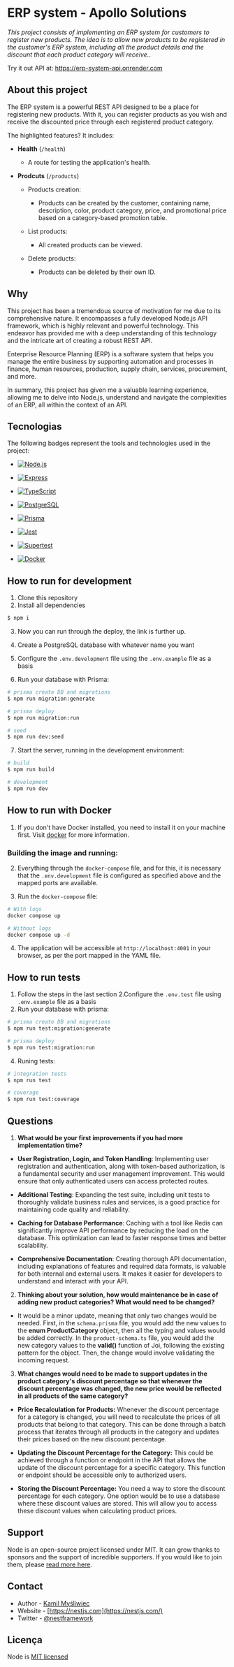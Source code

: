 # ERP system - Apollo Solutions
_This project consists of implementing an ERP system for customers to register new products. The idea is to allow new products to be registered in the customer's ERP system, including all the product details and the discount that each product category will receive._. 

Try it out API at: https://erp-system-api.onrender.com

## About this project
The ERP system is a powerful REST API designed to be a place for registering new products. With it, you can register products as you wish and receive the discounted price through each registered product category.

The highlighted features? It includes:

- **Health** (`/health`) 
  - A route for testing the application's health.

- **Prodcuts** (`/products`) 
  - Products creation:
    - Products can be created by the customer, containing name, description, color, product category, price, and promotional price based on a category-based promotion table.

  - List products:
    - All created products can be viewed.

  - Delete products:
    - Products can be deleted by their own ID.
    
## Why
This project has been a tremendous source of motivation for me due to its comprehensive nature. It encompasses a fully developed Node.js API framework, which is highly relevant and powerful technology. This endeavor has provided me with a deep understanding of this technology and the intricate art of creating a robust REST API.

Enterprise Resource Planning (ERP) is a software system that helps you manage the entire business by supporting automation and processes in finance, human resources, production, supply chain, services, procurement, and more.

In summary, this project has given me a valuable learning experience, allowing me to delve into Node.js, understand and navigate the complexities of an ERP, all within the context of an API.

## Tecnologias
The following badges represent the tools and technologies used in the project:

- [![Node.js](https://img.shields.io/badge/Node.js-Active-brightgreen)](https://nodejs.org/)

- [![Express](https://img.shields.io/badge/Express-Web%20Framework-lightgrey)](https://expressjs.com/)

- [![TypeScript](https://img.shields.io/badge/TypeScript-Programming%20Language-blue)](https://www.typescriptlang.org/)

- [![PostgreSQL](https://img.shields.io/badge/PostgreSQL-Open--Source%20DB-blue)](https://www.postgresql.org/)

- [![Prisma](https://img.shields.io/badge/Prisma-Database%20ORM-brightgreen)](https://www.prisma.io/)

- [![Jest](https://img.shields.io/badge/Jest-Testing-blue)](https://jestjs.io/)

- [![Supertest](https://img.shields.io/badge/Supertest-Testing%20Library-orange)](https://github.com/visionmedia/supertest)

- [![Docker](https://img.shields.io/badge/Docker-Containerization-blue)](https://www.docker.com/)
 

## How to run for development

1. Clone this repository
2. Install all dependencies

```bash
$ npm i
```

3. Now you can run through the deploy, the link is further up.

4. Create a PostgreSQL database with whatever name you want

5. Configure the `.env.development` file using the `.env.example` file as a basis

6. Run your database with Prisma:

```bash
# prisma create DB and migrations
$ npm run migration:generate

# prisma deploy
$ npm run migration:run

# seed
$ npm run dev:seed
```

7. Start the server, running in the development environment:

```bash
# build
$ npm run build

# development
$ npm run dev
```

## How to run with Docker

1. If you don't have Docker installed, you need to install it on your machine first. Visit [docker](https://www.docker.com/) for more information.

### Building the image and running:

2. Everything through the `docker-compose` file, and for this, it is necessary that the `.env.development` file is configured as specified above and the mapped ports are available.

3. Run the `docker-compose` file:
```bash
# With logs
docker compose up

# Without logs
docker compose up -d
```

4. The application will be accessible at `http://localhost:4001` in your browser, as per the port mapped in the YAML file.

## How to run tests

1. Follow the steps in the last section
2.Configure the `.env.test` file using `.env.example` file as a basis
3. Run your database with prisma:

```bash
# prisma create DB and migrations
$ npm run test:migration:generate

# prisma deploy
$ npm run test:migration:run
```

4. Runing tests:

```bash
# integration tests
$ npm run test

# coverage
$ npm run test:coverage
```

## Questions

1. **What would be your first improvements if you had more implementation time?**
  - **User Registration, Login, and Token Handling**: Implementing user registration and authentication, along with token-based authorization, is a fundamental security and user management improvement. This would ensure that only authenticated users can access protected routes.

  - **Additional Testing**: Expanding the test suite, including unit tests to thoroughly validate business rules and services, is a good practice for maintaining code quality and reliability.

  - **Caching for Database Performance**: Caching with a tool like Redis can significantly improve API performance by reducing the load on the database. This optimization can lead to faster response times and better scalability.

  - **Comprehensive Documentation**: Creating thorough API documentation, including explanations of features and required data formats, is valuable for both internal and external users. It makes it easier for developers to understand and interact with your API.

2. **Thinking about your solution, how would maintenance be in case of adding new product categories? What would need to be changed?**
  - It would be a minor update, meaning that only two changes would be needed. First, in the `schema.prisma` file, you would add the new values to the **enum ProductCategory** object, then all the typing and values ​​would be added correctly. In the `product-schema.ts` file, you would add the new category values to the **valid()** function of Joi, following the existing pattern for the object. Then, the change would involve validating the incoming request.

3. **What changes would need to be made to support updates in the product category's discount percentage so that whenever the discount percentage was changed, the new price would be reflected in all products of the same category?**
  - **Price Recalculation for Products:** Whenever the discount percentage for a category is changed, you will need to recalculate the prices of all products that belong to that category. This can be done through a batch process that iterates through all products in the category and updates their prices based on the new discount percentage.

  - **Updating the Discount Percentage for the Category:** This could be achieved through a function or endpoint in the API that allows the update of the discount percentage for a specific category. This function or endpoint should be accessible only to authorized users.

  - **Storing the Discount Percentage:** You need a way to store the discount percentage for each category. One option would be to use a database where these discount values are stored. This will allow you to access these discount values when calculating product prices.

## Support

Node is an open-source project licensed under MIT. It can grow thanks to sponsors and the support of incredible supporters. If you would like to join them, please [read more here](https://nodesource.com/services/support).

## Contact

- Author - [Kamil Myśliwiec](https://kamilmysliwiec.com)
- Website - [https://nestjs.com](https://nestjs.com/)
- Twitter - [@nestframework](https://twitter.com/nestframework)

## Licença

Node is [MIT licensed](LICENSE)
